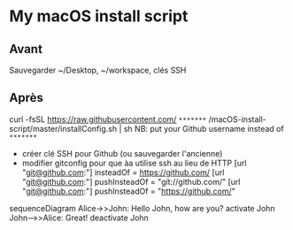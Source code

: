 # My macOS install script


## Avant
Sauvegarder ~/Desktop, ~/workspace, clés SSH

## Après

curl -fsSL https://raw.githubusercontent.com/ `*******` /macOS-install-script/master/installConfig.sh | sh
NB: put your Github username instead of `*******`




- créer clé SSH pour Github (ou sauvegarder l'ancienne)
- modifier gitconfig pour que àa utilise ssh au lieu de HTTP
[url "git@github.com:"]
  insteadOf = https://github.com/
[url "git@github.com:"]
  pushInsteadOf = "git://github.com/"
[url "git@github.com:"]
  pushInsteadOf = "https://github.com/"


sequenceDiagram
    Alice->>John: Hello John, how are you?
    activate John
    John-->>Alice: Great!
    deactivate John
